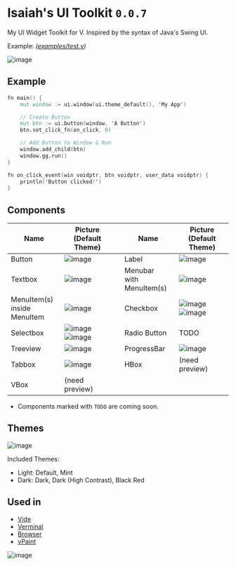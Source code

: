 # Isaiah's UI Toolkit `0.0.7`

My UI Widget Toolkit for V. Inspired by the syntax of Java's Swing UI.

Example: *([examples/test.v](examples/test.v))*

![image](https://user-images.githubusercontent.com/16439221/158931211-94c5dc3d-887e-4906-8ea1-d4620a82257d.png)

## Example 

```v
fn main() {
	mut window := ui.window(ui.theme_default(), 'My App')

	// Create Button
	mut btn := ui.button(window, 'A Button')
	btn.set_click_fn(on_click, 0)

	// Add Button to Window & Run
	window.add_child(btn)
	window.gg.run() 
}

fn on_click_event(win voidptr, btn voidptr, user_data voidptr) {
	println('Button clicked!')
}
```

## Components
| Name | Picture (Default Theme) | | Name | Picture (Default Theme) |
|----------|----|--|-|-|
| Button   | ![image](https://user-images.githubusercontent.com/16439221/145850158-0e5b030a-0354-47bb-8657-b94adb4fb9d6.png) | | Label | ![image](https://user-images.githubusercontent.com/16439221/145852596-5a5703a3-0b74-449b-aeeb-5666686337b4.png) | 
| Textbox  | ![image](https://user-images.githubusercontent.com/16439221/145852324-9fad9743-ca1d-4699-a39c-e33716c7c211.png) | | Menubar<br>with MenuItem(s)  | ![image](https://user-images.githubusercontent.com/16439221/145851112-d46da49e-15d9-46d8-870d-818e5a52dd31.png) |
| MenuItem(s)<br>inside MenuItem | ![image](https://user-images.githubusercontent.com/16439221/145851571-4831068a-bf5e-4213-9c8e-7fde12148eb3.png) | | Checkbox | ![image](https://user-images.githubusercontent.com/16439221/145850433-8c21cd91-a249-465b-bab8-ecfd36cace72.png) ![image](https://user-images.githubusercontent.com/16439221/145850800-da4f23ae-1782-44f9-8f10-445f15dc4826.png) | |
| Selectbox    | ![image](https://user-images.githubusercontent.com/16439221/146039777-86ddc8a3-c5db-4448-9adc-259d8c763a90.png) ![image](https://user-images.githubusercontent.com/16439221/146040197-4db80b07-d02d-4500-bfbe-c35c581b8a50.png) | | Radio Button | TODO | |
| Treeview     | ![image](https://user-images.githubusercontent.com/16439221/146417738-4af4b85d-5191-430b-8874-01cb64591a31.png) | | ProgressBar  | ![image](https://user-images.githubusercontent.com/16439221/146232553-1916c9cb-181a-4c22-a4a0-c84496f641b4.png) | |
| Tabbox | ![image](https://user-images.githubusercontent.com/16439221/147746902-0adab304-3c6a-454c-be98-bd5329a01949.png) | | HBox         | (need preview) | |
| VBox         | (need preview) | |

* Components marked with `TODO` are coming soon.

## Themes
![image](https://user-images.githubusercontent.com/16439221/147748093-21c792e5-a746-491f-8d03-a3eae0491f8e.png)

Included Themes:
- Light: Default, Mint
- Dark:  Dark, Dark (High Contrast), Black Red

## Used in
- [Vide](https://github.com/isaiahpatton/vide)
- [Verminal](https://github.com/isaiahpatton/verminal)
- [Browser](./examples/browser/)
- [vPaint](https://github.com/isaiahpatton/vpaint)

![image](https://user-images.githubusercontent.com/16439221/158929709-bc7628d6-2581-4de1-8eb6-0c50c5385b16.png)